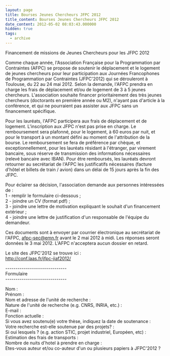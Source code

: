 ```yaml
---
layout: page
title: Bourses Jeunes Chercheurs JFPC 2012
title_content: Bourses Jeunes Chercheurs JFPC 2012
date_content: 2012-05-02 08:03:43.000000
hidden: true
tags:
  - archive
---
```

  
  
Financement de missions de Jeunes Chercheurs pour les JFPC 2012  
  
Comme chaque année, l'Association Française pour la Programmation par
Contraintes (AFPC) se propose de soutenir le déplacement et le logement de
jeunes chercheurs pour leur participation aux Journées Francophones de
Programmation par Contraintes (JFPC'2012) qui se dérouleront à Toulouse, du 22
au 24 mai 2012. Selon la demande, l'AFPC prendra en charge les frais de
déplacement et/ou de logement de 3 à 5 jeunes chercheurs. L'association
souhaite financer prioritairement des très jeunes chercheurs (doctorants en
première année ou M2), n'ayant pas d'article à la conférence, et qui ne
pourraient pas assister aux JFPC sans un financement spécifique.  
  
Pour les lauréats, l'AFPC participera aux frais de déplacement et de logement.
L'inscription aux JFPC n'est pas prise en charge. Le remboursement sera
plafonné, pour le logement, à 60 euros par nuit, et pour le transport à un
montant défini au moment de l'attribution de la bourse. Le remboursement se
fera de préférence par chèque, et exceptionnellement, pour les lauréats
résidant à l'étranger, par virement bancaire, sous réserve de transmission des
informations nécessaires (relevé bancaire avec IBAN). Pour être remboursés,
les lauréats devront retourner au secrétariat de l'AFPC les justificatifs
nécessaires (facture d'hôtel et billets de train / avion) dans un délai de 15
jours après la fin des JFPC.  
  
Pour éclairer sa décision, l'association demande aux personnes intéressées de
:  
1 - remplir le formulaire ci-dessous ;  
2 - joindre un CV (format pdf) ;  
3 - joindre une lettre de motivation expliquant le souhait d'un financement
extérieur ;  
4 - joindre une lettre de justification d'un responsable de l'équipe du
demandeur.  
  
Ces documents sont à envoyer par courrier électronique au secrétariat de
l'AFPC, [afpc-sec@emn.fr](mailto:afpc-sec@emn.fr) avant le 2 mai 2012 à midi.
Les réponses seront données le 3 mai 2012. L'AFPC n'acceptera aucun dossier en
retard.  
  
Le site des JFPC'2012 se trouve ici :  
<http://conf.laas.fr/jfpc-jiaf2012/>  
  
  
\------------------------------  
Formulaire  
\------------------------------  
  
Nom :  
Prénom :  
Nom et adresse de l'unité de recherche :  
Nature de l'unité de recherche (e.g. CNRS, INRIA, etc.) :  
E-mail :  
Fonction actuelle :  
Si vous avez soutenu(e) votre thèse, indiquez la date de soutenance :  
Votre recherche est-elle soutenue par des projets? :  
Si oui lesquels ? (e.g. action STIC, projet industriel, Européen, etc) :  
Estimation des frais de transports :  
Nombre de nuits d'hotel à prendre en charge :  
Etes-vous auteur et/ou co-auteur d'un ou plusieurs papiers à JFPC'2012 ?  








